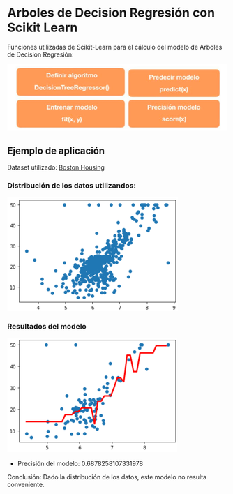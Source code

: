 # Arboles de Decision Regresión con Scikit Learn

Funciones utilizadas de Scikit-Learn para el cálculo del modelo de Arboles de Decision Regresión:

![Texto alternativo](comandos.png)

## Ejemplo de aplicación

Dataset utilizado:  [Boston Housing ](https://scikit-learn.org/stable/modules/generated/sklearn.datasets.load_boston.html#sklearn.datasets.load_boston)


### Distribución de los datos utilizandos:
![](dataset.png)


### Resultados del modelo
![](ResultadoModelo.png)


* Precisión del modelo: 0.6878258107331978


Conclusión: Dado la distribución de los datos, este modelo no resulta conveniente.


